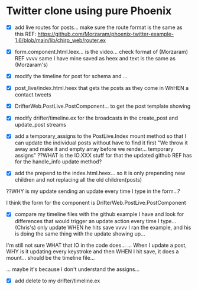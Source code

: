 # Twitter clone using pure Phoenix


* [x] add live routes for posts... make sure the route format is the same as this REF:
https://github.com/Morzaram/phoenix-twitter-example-1.6/blob/main/lib/chirp_web/router.ex

* [x] form.component.html.leex... is the video... check format of (Morzaram) REF
vvvv same I have mine saved as heex and text is the same as (Morzaram's)

* [x] modify the timeline for post for schema and ...

* [x] post_live/index.html.heex that gets the posts as they come in WhHEN a contact tweets

* [x] DrifterWeb.PostLive.PostComponent... to get the post template showing

* [x] modify drifter/timeline.ex for the broadcasts in the create_post and update_post streams

* [x] add a temporary_assigns to the PostLive.Index mount method so that I can update the individual posts without have to find it first
"We throw it away and make it and empty array before we render... temporary assigns"
??WHAT is the IO.XXX stuff for that the updated github REF has for the handle_info update method?

* [x] add the prepend to the index.html.heex... so it is only prepending new children and not replacing all the old children(posts)

??WHY is my update sending an update every time I type in the form...?

I think the form for the component is DrifterWeb.PostLive.PostComponent

* [x] compare my timeline files with the github example I have and look for differences that would trigger an update action every time I type... (Chris's) only update WHEN he hits save
vvvv I ran the example, and his is doing the same thing with the update showing up...

I'm still not sure WHAT that IO in the code does...
... When I update a post, WHY is it updating every keystroke and then WHEN I hit save, it does a mount... should be the timeline file...

... maybe it's because I don't understand the assigns...

* [x] add delete to my drifter/timeline.ex
